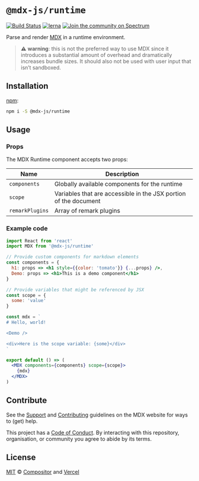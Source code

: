 # `@mdx-js/runtime`

[![Build Status][build-badge]][build]
[![lerna][lerna-badge]][lerna]
[![Join the community on Spectrum][spectrum-badge]][spectrum]

Parse and render [MDX][] in a runtime environment.

> :warning: **warning**: this is not the preferred way to use MDX since it
> introduces a substantial amount of overhead and dramatically increases
> bundle sizes.
> It should also not be used with user input that isn’t sandboxed.

## Installation

[npm][]:

```sh
npm i -S @mdx-js/runtime
```

## Usage

### Props

The MDX Runtime component accepts two props:

| Name            | Description                                                      |
| ----------------| ---------------------------------------------------------------- |
| `components`    | Globally available components for the runtime                    |
| `scope`         | Variables that are accessible in the JSX portion of the document |
| `remarkPlugins` | Array of remark plugins                                          |

### Example code

```jsx
import React from 'react'
import MDX from '@mdx-js/runtime'

// Provide custom components for markdown elements
const components = {
  h1: props => <h1 style={{color: 'tomato'}} {...props} />,
  Demo: props => <h1>This is a demo component</h1>
}

// Provide variables that might be referenced by JSX
const scope = {
  some: 'value'
}

const mdx = `
# Hello, world!

<Demo />

<div>Here is the scope variable: {some}</div>
`

export default () => (
  <MDX components={components} scope={scope}>
    {mdx}
  </MDX>
)
```

## Contribute

See the [Support][] and [Contributing][] guidelines on the MDX website for ways
to (get) help.

This project has a [Code of Conduct][coc].
By interacting with this repository, organisation, or community you agree to
abide by its terms.

## License

[MIT][] © [Compositor][] and [Vercel][]

<!-- Definitions -->

[build]: https://travis-ci.com/mdx-js/mdx
[build-badge]: https://travis-ci.com/mdx-js/mdx.svg?branch=master
[lerna]: https://lernajs.io/
[lerna-badge]: https://img.shields.io/badge/maintained%20with-lerna-cc00ff.svg
[spectrum]: https://spectrum.chat/mdx
[spectrum-badge]: https://withspectrum.github.io/badge/badge.svg
[contributing]: https://mdxjs.com/contributing
[support]: https://mdxjs.com/support
[coc]: https://github.com/mdx-js/.github/blob/master/code-of-conduct.md
[mit]: license
[compositor]: https://compositor.io
[vercel]: https://vercel.com
[mdx]: https://github.com/mdx-js/mdx
[npm]: https://docs.npmjs.com/cli/install
